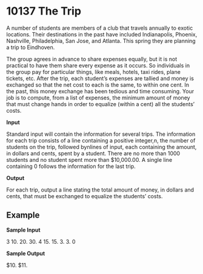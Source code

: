 # 10137 The Trip

A number of students are members of a club that travels annually to exotic locations. Their destinations
in the past have included Indianapolis, Phoenix, Nashville, Philadelphia, San Jose, and Atlanta. This
spring they are planning a trip to Eindhoven.

The group agrees in advance to share expenses equally, but it is not practical to have them share
every expense as it occurs. So individuals in the group pay for particular things, like meals, hotels, taxi
rides, plane tickets, etc. After the trip, each student’s expenses are tallied and money is exchanged so
that the net cost to each is the same, to within one cent. In the past, this money exchange has been
tedious and time consuming. Your job is to compute, from a list of expenses, the minimum amount of
money that must change hands in order to equalize (within a cent) all the students’ costs.

**Input**

Standard input will contain the information for several trips. The information for each trip consists of
a line containing a positive integer,n, the number of students on the trip, followed bynlines of input,
each containing the amount, in dollars and cents, spent by a student. There are no more than 1000
students and no student spent more than $10,000.00. A single line containing 0 follows the information
for the last trip.

**Output**

For each trip, output a line stating the total amount of money, in dollars and cents, that must be
exchanged to equalize the students’ costs.

## Example

**Sample Input**

3
10.
20.
30.
4
15.
15.
3.
3.
0

**Sample Output**

$10.
$11.
